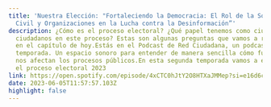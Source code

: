 ```yaml
---
title: 'Nuestra Elección: "Fortaleciendo la Democracia: El Rol de la Sociedad
  Civil y Organizaciones en la Lucha contra la Desinformación”'
description: ¿Cómo es el proceso electoral? ¿Qué papel tenemos como ciudadanas y
  ciudadanos en este proceso? Estas son algunas preguntas que vamos a resolver
  en el capítulo de hoy.Estás en el Podcast de Red Ciudadana, un podcast de
  temporada. Un espacio sonoro para entender de manera sencilla cómo funcionan y
  nos afectan los procesos públicos.En esta segunda temporada vamos a explorar
  el proceso electoral 2023
link: https://open.spotify.com/episode/4xCTC0hJtY2O8HTXaJMMep?si=e16d6c3dab6e4ac4
date: 2023-06-05T11:57:57.103Z
highlight: false
---
```

